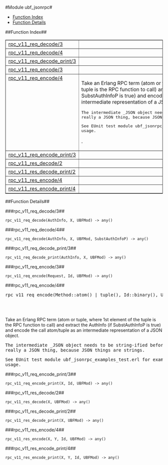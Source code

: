 

#Module ubf_jsonrpc#
* [Function Index](#index)
* [Function Details](#functions)




<a name="index"></a>

##Function Index##


<table width="100%" border="1" cellspacing="0" cellpadding="2" summary="function index"><tr><td valign="top"><a href="#rpc_v11_req_decode-3">rpc_v11_req_decode/3</a></td><td></td></tr><tr><td valign="top"><a href="#rpc_v11_req_decode-4">rpc_v11_req_decode/4</a></td><td></td></tr><tr><td valign="top"><a href="#rpc_v11_req_decode_print-3">rpc_v11_req_decode_print/3</a></td><td></td></tr><tr><td valign="top"><a href="#rpc_v11_req_encode-3">rpc_v11_req_encode/3</a></td><td></td></tr><tr><td valign="top"><a href="#rpc_v11_req_encode-4">rpc_v11_req_encode/4</a></td><td><p>Take an Erlang RPC term (atom or tuple, where 1st element of the
tuple is the RPC function to call) and extract the AuthInfo (if
SubstAuthInfoP is true) and encode the call atom/tuple as an intermediate
representation of a JSON object.</p>


<pre><tt>The intermediate _JSON object needs to be string-ified before it\'s
really a JSON thing, because JSON things are strings.</tt></pre>



<pre><tt>See EUnit test module ubf_jsonrpc_examples_test.erl for example
usage.</tt></pre>
.</td></tr><tr><td valign="top"><a href="#rpc_v11_req_encode_print-3">rpc_v11_req_encode_print/3</a></td><td></td></tr><tr><td valign="top"><a href="#rpc_v11_res_decode-2">rpc_v11_res_decode/2</a></td><td></td></tr><tr><td valign="top"><a href="#rpc_v11_res_decode_print-2">rpc_v11_res_decode_print/2</a></td><td></td></tr><tr><td valign="top"><a href="#rpc_v11_res_encode-4">rpc_v11_res_encode/4</a></td><td></td></tr><tr><td valign="top"><a href="#rpc_v11_res_encode_print-4">rpc_v11_res_encode_print/4</a></td><td></td></tr></table>


<a name="functions"></a>

##Function Details##

<a name="rpc_v11_req_decode-3"></a>

###rpc_v11_req_decode/3##




`rpc_v11_req_decode(AuthInfo, X, UBFMod) -> any()`

<a name="rpc_v11_req_decode-4"></a>

###rpc_v11_req_decode/4##




`rpc_v11_req_decode(AuthInfo, X, UBFMod, SubstAuthInfoP) -> any()`

<a name="rpc_v11_req_decode_print-3"></a>

###rpc_v11_req_decode_print/3##




`rpc_v11_req_decode_print(AuthInfo, X, UBFMod) -> any()`

<a name="rpc_v11_req_encode-3"></a>

###rpc_v11_req_encode/3##




`rpc_v11_req_encode(Request, Id, UBFMod) -> any()`

<a name="rpc_v11_req_encode-4"></a>

###rpc_v11_req_encode/4##




<pre>rpc_v11_req_encode(Method::atom() | tuple(), Id::binary(), UBFMod::atom(), SubstAuthInfoP::boolean()) -> {undefined | term(), <a href="#type-encoded_json_term">encoded_json_term()</a>}</pre>
<br></br>




<p>Take an Erlang RPC term (atom or tuple, where 1st element of the
tuple is the RPC function to call) and extract the AuthInfo (if
SubstAuthInfoP is true) and encode the call atom/tuple as an intermediate
representation of a JSON object.</p>


<pre><tt>The intermediate _JSON object needs to be string-ified before it\'s
really a JSON thing, because JSON things are strings.</tt></pre>



<pre><tt>See EUnit test module ubf_jsonrpc_examples_test.erl for example
usage.</tt></pre>

<a name="rpc_v11_req_encode_print-3"></a>

###rpc_v11_req_encode_print/3##




`rpc_v11_req_encode_print(X, Id, UBFMod) -> any()`

<a name="rpc_v11_res_decode-2"></a>

###rpc_v11_res_decode/2##




`rpc_v11_res_decode(X, UBFMod) -> any()`

<a name="rpc_v11_res_decode_print-2"></a>

###rpc_v11_res_decode_print/2##




`rpc_v11_res_decode_print(X, UBFMod) -> any()`

<a name="rpc_v11_res_encode-4"></a>

###rpc_v11_res_encode/4##




`rpc_v11_res_encode(X, Y, Id, UBFMod) -> any()`

<a name="rpc_v11_res_encode_print-4"></a>

###rpc_v11_res_encode_print/4##




`rpc_v11_res_encode_print(X, Y, Id, UBFMod) -> any()`

